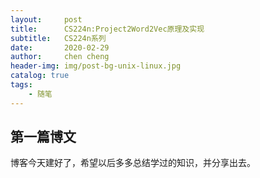 ```yaml
---
layout:     post
title:      CS224n:Project2Word2Vec原理及实现
subtitle:   CS224n系列
date:       2020-02-29
author:     chen cheng
header-img: img/post-bg-unix-linux.jpg
catalog: true
tags:
    - 随笔
---
```


## 第一篇博文

博客今天建好了，希望以后多多总结学过的知识，并分享出去。